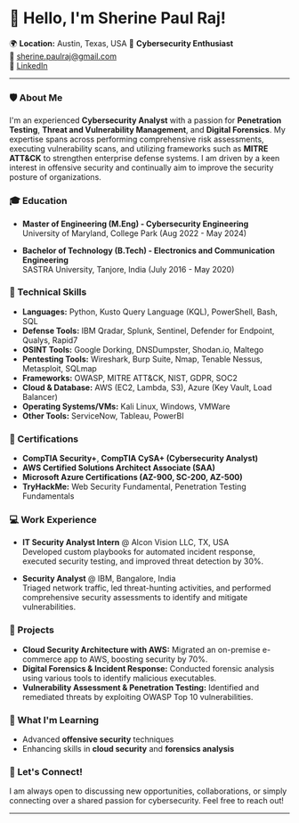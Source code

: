 # 👋 Hello, I'm Sherine Paul Raj!

🌍 **Location:** Austin, Texas, USA 
💼 **Cybersecurity Enthusiast**  
📧 [sherine.paulraj@gmail.com](mailto:sherine.paulraj@gmail.com)  
🔗 [LinkedIn](https://www.linkedin.com/in/sherine-p/)

---

### 🛡️ About Me

I'm an experienced **Cybersecurity Analyst** with a passion for **Penetration Testing**, **Threat and Vulnerability Management**, and **Digital Forensics**. My expertise spans across performing comprehensive risk assessments, executing vulnerability scans, and utilizing frameworks such as **MITRE ATT&CK** to strengthen enterprise defense systems. I am driven by a keen interest in offensive security and continually aim to improve the security posture of organizations.

### 🎓 Education

- **Master of Engineering (M.Eng) - Cybersecurity Engineering**  
  University of Maryland, College Park (Aug 2022 - May 2024)

- **Bachelor of Technology (B.Tech) - Electronics and Communication Engineering**  
  SASTRA University, Tanjore, India (July 2016 - May 2020)

### 🧠 Technical Skills

- **Languages:** Python, Kusto Query Language (KQL), PowerShell, Bash, SQL  
- **Defense Tools:** IBM Qradar, Splunk, Sentinel, Defender for Endpoint, Qualys, Rapid7  
- **OSINT Tools:** Google Dorking, DNSDumpster, Shodan.io, Maltego  
- **Pentesting Tools:** Wireshark, Burp Suite, Nmap, Tenable Nessus, Metasploit, SQLmap  
- **Frameworks:** OWASP, MITRE ATT&CK, NIST, GDPR, SOC2  
- **Cloud & Database:** AWS (EC2, Lambda, S3), Azure (Key Vault, Load Balancer)  
- **Operating Systems/VMs:** Kali Linux, Windows, VMWare  
- **Other Tools:** ServiceNow, Tableau, PowerBI

### 📜 Certifications

- **CompTIA Security+**, **CompTIA CySA+ (Cybersecurity Analyst)**
- **AWS Certified Solutions Architect Associate (SAA)**
- **Microsoft Azure Certifications (AZ-900, SC-200, AZ-500)**
- **TryHackMe:** Web Security Fundamental, Penetration Testing Fundamentals

### 💻 Work Experience

- **IT Security Analyst Intern** @ Alcon Vision LLC, TX, USA  
  Developed custom playbooks for automated incident response, executed security testing, and improved threat detection by 30%.

- **Security Analyst** @ IBM, Bangalore, India  
  Triaged network traffic, led threat-hunting activities, and performed comprehensive security assessments to identify and mitigate vulnerabilities.

### 🔬 Projects

- **Cloud Security Architecture with AWS:** Migrated an on-premise e-commerce app to AWS, boosting security by 70%.
- **Digital Forensics & Incident Response:** Conducted forensic analysis using various tools to identify malicious executables.
- **Vulnerability Assessment & Penetration Testing:** Identified and remediated threats by exploiting OWASP Top 10 vulnerabilities.

### 🌱 What I'm Learning

- Advanced **offensive security** techniques
- Enhancing skills in **cloud security** and **forensics analysis**

### 💬 Let's Connect!

I am always open to discussing new opportunities, collaborations, or simply connecting over a shared passion for cybersecurity. Feel free to reach out!

---
